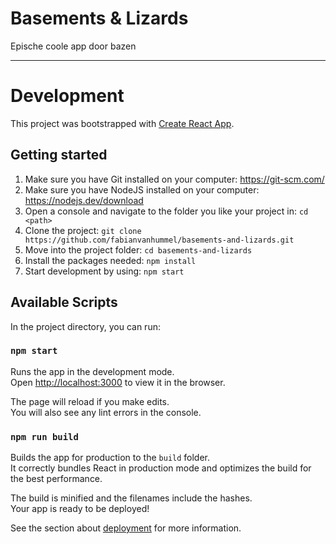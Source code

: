 # Basements & Lizards

Epische coole app door bazen

---

# Development

This project was bootstrapped with [Create React App](https://github.com/facebook/create-react-app).

## Getting started

1. Make sure you have Git installed on your computer: https://git-scm.com/
2. Make sure you have NodeJS installed on your computer: https://nodejs.dev/download
3. Open a console and navigate to the folder you like your project in: `cd <path>`
4. Clone the project: `git clone https://github.com/fabianvanhummel/basements-and-lizards.git`
5. Move into the project folder: `cd basements-and-lizards`
6. Install the packages needed: `npm install`
7. Start development by using: `npm start`

## Available Scripts

In the project directory, you can run:

### `npm start`

Runs the app in the development mode.\
Open [http://localhost:3000](http://localhost:3000) to view it in the browser.

The page will reload if you make edits.\
You will also see any lint errors in the console.

### `npm run build`

Builds the app for production to the `build` folder.\
It correctly bundles React in production mode and optimizes the build for the best performance.

The build is minified and the filenames include the hashes.\
Your app is ready to be deployed!

See the section about [deployment](https://facebook.github.io/create-react-app/docs/deployment) for more information.

